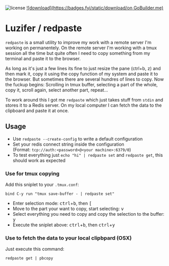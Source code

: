 ![license](https://badges.fyi/github/license/Luzifer/redpaste)
[![download](https://badges.fyi/static/download/on GoBuilder.me)](https://gobuilder.me/github.com/Luzifer/redpaste)

# Luzifer / redpaste

`redpaste` is a small utility to improve my work with a remote server I'm working on permanentely. On the remote server I'm working with a tmux session all the time but quite often I need to copy something from my terminal and paste it to the browser.

As long as it's just a few lines its fine to just resize the pane (ctrl+b, z) and then mark it, copy it using the copy function of my system and paste it to the browser. But sometimes there are several hundres of lines to copy. Now the fuckup begins: Scrolling in tmux buffer, selecting a part of the whole, copy it, scroll again, select another part, repeat...

To work around this I got me `redpaste` which just takes stuff from `stdin` and stores it to a Redis server. On my local computer I can fetch the data to the clipboard and paste it at once.

## Usage

- Use `redpaste --create-config` to write a default configuration
- Set your redis connect string inside the configuration  
(Format: `tcp://auth:<password>@<your machine>:6379/0`)
- To test everything just `echo "hi" | redpaste set` and `redpaste get`, this should work as expected

### Use for tmux copying

Add this sniplet to your `.tmux.conf`:

```
bind C-y run "tmux save-buffer - | redpaste set"
```

- Enter selection mode: <kbd>ctrl</kbd>+<kbd>b</kbd>, then <kbd>[</kbd>
- Move to the part your want to copy, start selecting: <kbd>v</kbd>
- Select everything you need to copy and copy the selection to the buffer: <kbd>y</kbd>
- Execute the sniplet above: <kbd>ctrl</kbd>+<kbd>b</kbd>, then <kbd>ctrl</kbd>+<kbd>y</kbd>

### Use to fetch the data to your local clipbpard (OSX)

Just execute this command:

```
redpaste get | pbcopy
```
